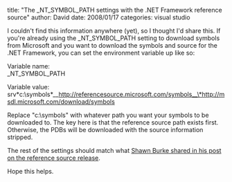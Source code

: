 
title: "The _NT_SYMBOL_PATH settings with the .NET Framework reference source"
author: David
date: 2008/01/17
categories: visual studio

I couldn't find this information anywhere (yet), so I thought I'd share this. If you're already using the _NT_SYMBOL_PATH setting to download symbols from Microsoft and you want to download the symbols and source for the .NET Framework, you can set the environment variable up like so: 

Variable name:<br />
\_NT\_SYMBOL_PATH 

Variable value:<br />
srv\*c:\symbols\*__http://referencesource.microsoft.com/symbols__\*http://msdl.microsoft.com/download/symbols 

Replace "c:\symbols" with whatever path you want your symbols to be downloaded to. The key here is that the reference source path exists first. Otherwise, the PDBs will be downloaded with the source information stripped. 

The rest of the settings should match what [Shawn Burke shared in his post on the reference source release](http://blogs.msdn.com/sburke/archive/2008/01/16/configuring-visual-studio-to-debug-net-framework-source-code.aspx). 

Hope this helps.

